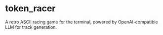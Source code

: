 # token_racer
A retro ASCII racing game for the terminal, powered by OpenAI-compatible LLM for track generation.

